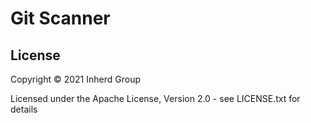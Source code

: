 # Git Scanner

## License

Copyright © 2021 Inherd Group

Licensed under the Apache License, Version 2.0 - see LICENSE.txt for details

